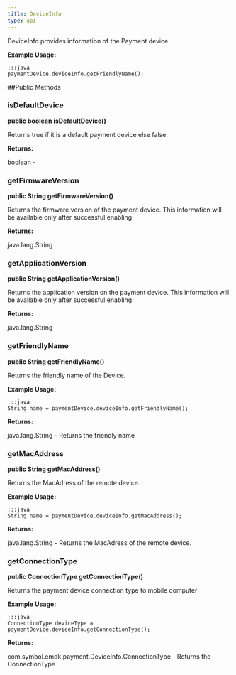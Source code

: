```yaml
---
title: DeviceInfo
type: api
---
```



DeviceInfo provides information of the Payment device.
 
 

**Example Usage:**
	
	:::java	
	paymentDevice.deviceInfo.getFriendlyName();


##Public Methods

### isDefaultDevice

**public boolean isDefaultDevice()**

Returns true if it is a default payment device else false.

**Returns:**

boolean - 

### getFirmwareVersion

**public String getFirmwareVersion()**

Returns the firmware version of the payment device. This information will be available only after successful enabling.

**Returns:**

java.lang.String

### getApplicationVersion

**public String getApplicationVersion()**

Returns the application version on the payment device. This information will be available only after successful enabling.

**Returns:**

java.lang.String

### getFriendlyName

**public String getFriendlyName()**

Returns the friendly name of the Device.
 
 

**Example Usage:**
	
	:::java	
	String name = paymentDevice.deviceInfo.getFriendlyName();


**Returns:**

java.lang.String - Returns the friendly name

### getMacAddress

**public String getMacAddress()**

Returns the MacAdress of the remote device.
 
 

**Example Usage:**
	
	:::java	
	String name = paymentDevice.deviceInfo.getMacAddress();


**Returns:**

java.lang.String - Returns the MacAdress of the remote device.

### getConnectionType

**public ConnectionType getConnectionType()**

Returns the payment device connection type to mobile computer
 
 

**Example Usage:**
	
	:::java	
	ConnectionType deviceType = paymentDevice.deviceInfo.getConnectionType();


**Returns:**

com.symbol.emdk.payment.DeviceInfo.ConnectionType - Returns the ConnectionType

